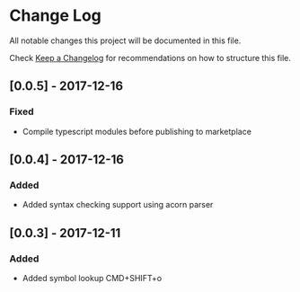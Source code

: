 # Change Log
All notable changes this project will be documented in this file.

Check [Keep a Changelog](http://keepachangelog.com/) for recommendations on how to structure this file.

## [0.0.5] - 2017-12-16
### Fixed
- Compile typescript modules before publishing to marketplace

## [0.0.4] - 2017-12-16
### Added
- Added syntax checking support using acorn parser

## [0.0.3] - 2017-12-11
### Added
- Added symbol lookup CMD+SHIFT+o
